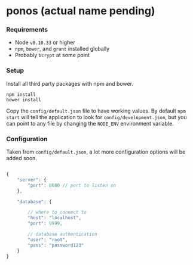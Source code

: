 ponos (actual name pending)
===========

### Requirements

* Node `v0.10.33` or higher
* `npm`, `bower`, and `grunt` installed globally
* Probably `bcrypt` at some point

### Setup

Install all third party packages with npm and bower.

    npm install
    bower install

Copy the `config/default.json` file to have working values. By default `npm start` will tell the application to look for `config/development.json`, but you can point to any file by changing the `NODE_ENV` environment variable.

### Configuration

Taken from `config/default.json`, a lot more configuration options will be added soon.

```javascript

{
    "server": {
        "port": 8080 // port to listen on
    },

    "database": {

        // where to connect to
        "host": "localhost",
        "port": 9999,

        // database authentication
        "user": "root",
        "pass": "password123"
    }
}

```
